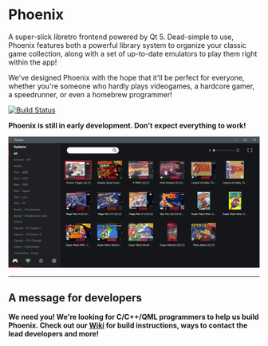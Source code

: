 Phoenix
=======

A super-slick libretro frontend powered by Qt 5. Dead-simple to use, Phoenix features both a powerful library system to organize your classic game collection, along with a set of up-to-date emulators to play them right within the app!

We've designed Phoenix with the hope that it'll be perfect for everyone, whether you're someone who hardly plays videogames, a hardcore gamer, a speedrunner, or even a homebrew programmer!

[![Build Status](https://secure.travis-ci.org/team-phoenix/Phoenix.png)](http://travis-ci.org/team-phoenix/Phoenix)

<b>Phoenix is still in early development. Don't expect everything to work!<b>

![Screenshot](https://github.com/team-phoenix/Designs/raw/gh-pages/Screenshots/screen.png)

-----------

A message for developers
--------

**We need you!** We're looking for C/C++/QML programmers to help us build Phoenix.
Check out our [Wiki](https://github.com/team-phoenix/Phoenix/wiki) for build instructions, ways to contact the lead developers and more!
